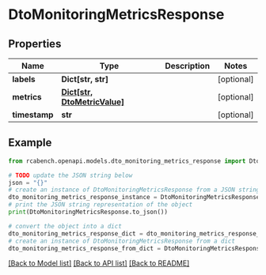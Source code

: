 # DtoMonitoringMetricsResponse


## Properties

Name | Type | Description | Notes
------------ | ------------- | ------------- | -------------
**labels** | **Dict[str, str]** |  | [optional] 
**metrics** | [**Dict[str, DtoMetricValue]**](DtoMetricValue.md) |  | [optional] 
**timestamp** | **str** |  | [optional] 

## Example

```python
from rcabench.openapi.models.dto_monitoring_metrics_response import DtoMonitoringMetricsResponse

# TODO update the JSON string below
json = "{}"
# create an instance of DtoMonitoringMetricsResponse from a JSON string
dto_monitoring_metrics_response_instance = DtoMonitoringMetricsResponse.from_json(json)
# print the JSON string representation of the object
print(DtoMonitoringMetricsResponse.to_json())

# convert the object into a dict
dto_monitoring_metrics_response_dict = dto_monitoring_metrics_response_instance.to_dict()
# create an instance of DtoMonitoringMetricsResponse from a dict
dto_monitoring_metrics_response_from_dict = DtoMonitoringMetricsResponse.from_dict(dto_monitoring_metrics_response_dict)
```
[[Back to Model list]](../README.md#documentation-for-models) [[Back to API list]](../README.md#documentation-for-api-endpoints) [[Back to README]](../README.md)


